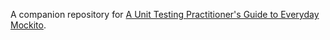 A companion repository for [A Unit Testing Practitioner's Guide to Everyday Mockito](https://www.toptal.com/java/a-guide-to-everyday-mockito).